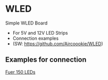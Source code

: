 # WLED
Simple WLED Board
 - For 5V and 12V LED Strips
 - Connection examples
 - (SW: https://github.com/Aircoookie/WLED)

## Examples for connection
[Fuer 150 LEDs](V2/WLED_V2_150.JPG)
